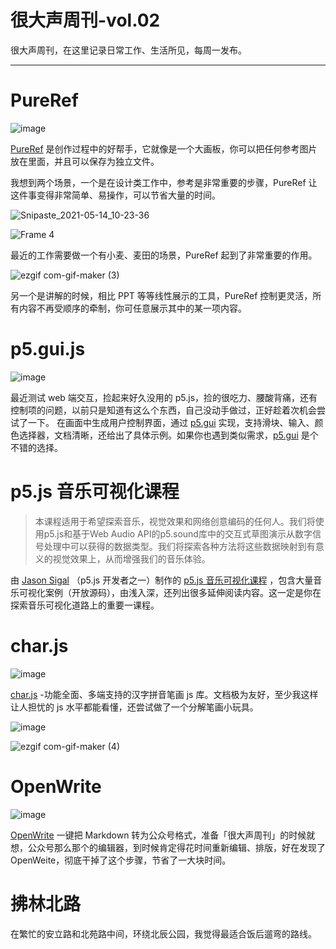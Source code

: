 # 很大声周刊-vol.02
很大声周刊，在这里记录日常工作、生活所见，每周一发布。
***
# PureRef
![image](https://user-images.githubusercontent.com/20842136/118210185-afaa3f00-b49c-11eb-97c4-beeed15b3a3c.png)

[PureRef](https://www.pureref.com/) 是创作过程中的好帮手，它就像是一个大画板，你可以把任何参考图片放在里面，并且可以保存为独立文件。

我想到两个场景，一个是在设计类工作中，参考是非常重要的步骤，PureRef 让这件事变得非常简单、易操作，可以节省大量的时间。

![Snipaste_2021-05-14_10-23-36](https://user-images.githubusercontent.com/20842136/118211473-bc2f9700-b49e-11eb-9a97-c1db6ea3c638.png)

![Frame 4](https://user-images.githubusercontent.com/20842136/118249626-2fa1ca80-b4d8-11eb-8f32-186558f2ecd7.png)

最近的工作需要做一个有小麦、麦田的场景，PureRef 起到了非常重要的作用。

![ezgif com-gif-maker (3)](https://user-images.githubusercontent.com/20842136/118214043-aa032800-b4a1-11eb-832f-7425292cb288.gif)

另一个是讲解的时候，相比 PPT 等等线性展示的工具，PureRef 控制更灵活，所有内容不再受顺序的牵制，你可任意展示其中的某一项内容。

# p5.gui.js

![image](https://user-images.githubusercontent.com/20842136/118215264-cc964080-b4a3-11eb-8a29-2b55d52c3132.png)

最近测试 web 端交互，捡起来好久没用的 p5.js，捡的很吃力、腰酸背痛，还有控制项的问题，以前只是知道有这么个东西，自己没动手做过，正好趁着次机会尝试了一下。
在画面中生成用户控制界面，通过 [p5.gui](https://github.com/bitcraftlab/p5.gui) 实现，支持滑块、输入、颜色选择器，文档清晰，还给出了具体示例。如果你也遇到类似需求，[p5.gui](https://github.com/bitcraftlab/p5.gui) 是个不错的选择。

# p5.js 音乐可视化课程
>本课程适用于希望探索音乐，视觉效果和网络创意编码的任何人。我们将使用p5.js和基于Web Audio API的p5.sound库中的交互式草图演示从数字信号处理中可以获得的数据类型。我们将探索各种方法将这些数据映射到有意义的视觉效果上，从而增强我们的音乐体验。

由 [Jason Sigal](https://github.com/therewasaguy) （p5.js 开发者之一）制作的 [p5.js 音乐可视化课程](https://github.com/therewasaguy/p5-music-viz) ，包含大量音乐可视化案例（开放源码），由浅入深，还列出很多延伸阅读内容。这一定是你在探索音乐可视化道路上的重要一课程。

# char.js
![image](https://user-images.githubusercontent.com/20842136/118214257-fd757600-b4a1-11eb-96ae-40ff58fbfb4e.png)

[char.js](https://github.com/theajack/cnchar) -功能全面、多端支持的汉字拼音笔画 js 库。文档极为友好，至少我这样让人担忧的 js 水平都能看懂，还尝试做了一个分解笔画小玩具。

![image](https://user-images.githubusercontent.com/20842136/118214604-9ad0aa00-b4a2-11eb-8088-ca164dfce03c.png)

![ezgif com-gif-maker (4)](https://user-images.githubusercontent.com/20842136/118214871-234f4a80-b4a3-11eb-9a30-55f3a2e7cadf.gif)

# OpenWrite
![image](https://user-images.githubusercontent.com/20842136/118216340-eb95d200-b4a5-11eb-96db-a5d3b98c0dcf.png)

 [OpenWrite](https://md.openwrite.cn/?from=didi) 一键把 Markdown 转为公众号格式，准备「很大声周刊」的时候就想，公众号那么那个的编辑器，到时候肯定得花时间重新编辑、排版，好在发现了 OpenWeite，彻底干掉了这个步骤，节省了一大块时间。

 # 拂林北路
 在繁忙的安立路和北苑路中间，环绕北辰公园，我觉得最适合饭后遛弯的路线。